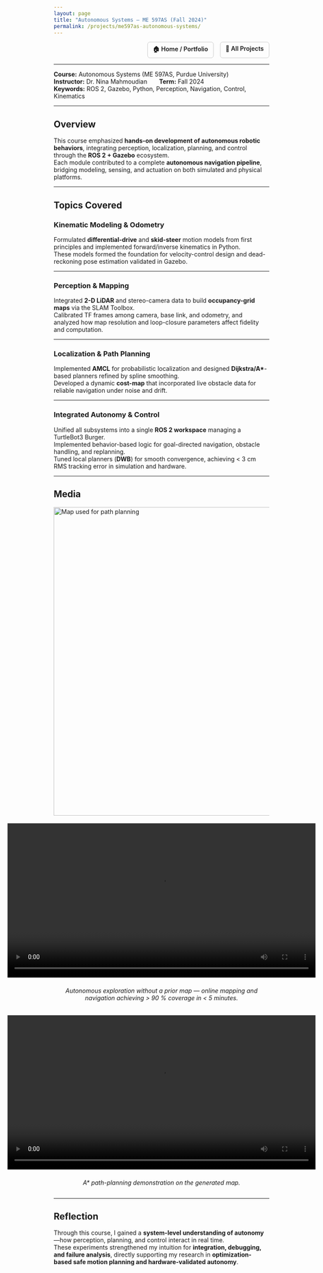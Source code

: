 ```yaml
---
layout: page
title: "Autonomous Systems — ME 597AS (Fall 2024)"
permalink: /projects/me597as-autonomous-systems/
---
```


<div style="display:flex; justify-content:flex-end; gap:15px; margin-bottom:10px;">
  <a href="/portfolio/" style="font-weight:600; text-decoration:none; border:1px solid #ccc; padding:6px 12px; border-radius:6px;">🏠 Home / Portfolio</a>
  <a href="{{ site.baseurl }}/projects/" style="font-weight:600; text-decoration:none; border:1px solid #ccc; padding:6px 12px; border-radius:6px;">📂 All Projects</a>
</div>

---

**Course:** Autonomous Systems (ME 597AS, Purdue University)  
**Instructor:** Dr. Nina Mahmoudian  **Term:** Fall 2024  
**Keywords:** ROS 2, Gazebo, Python, Perception, Navigation, Control, Kinematics  

---

## Overview
This course emphasized **hands-on development of autonomous robotic behaviors**, integrating perception, localization, planning, and control through the **ROS 2 + Gazebo** ecosystem.  
Each module contributed to a complete **autonomous navigation pipeline**, bridging modeling, sensing, and actuation on both simulated and physical platforms.

---

## Topics Covered

### Kinematic Modeling & Odometry
Formulated **differential-drive** and **skid-steer** motion models from first principles and implemented forward/inverse kinematics in Python.  
These models formed the foundation for velocity-control design and dead-reckoning pose estimation validated in Gazebo.

---

### Perception & Mapping
Integrated **2-D LiDAR** and stereo-camera data to build **occupancy-grid maps** via the SLAM Toolbox.  
Calibrated TF frames among camera, base link, and odometry, and analyzed how map resolution and loop-closure parameters affect fidelity and computation.

---

### Localization & Path Planning
Implemented **AMCL** for probabilistic localization and designed **Dijkstra/A\***-based planners refined by spline smoothing.  
Developed a dynamic **cost-map** that incorporated live obstacle data for reliable navigation under noise and drift.

---

### Integrated Autonomy & Control
Unified all subsystems into a single **ROS 2 workspace** managing a TurtleBot3 Burger.  
Implemented behavior-based logic for goal-directed navigation, obstacle handling, and replanning.  
Tuned local planners (**DWB**) for smooth convergence, achieving < 3 cm RMS tracking error in simulation and hardware.

---

## Media

<div style="display:flex; flex-direction:column; align-items:center; gap:18px; margin-top:10px;">

  <img src="/portfolio/assets/images/ME597/P1.png" width="720" alt="Map used for path planning">

  <video width="720" controls>
    <source src="/portfolio/assets/images/ME597/Task1x.mp4" type="video/mp4">
    Your browser does not support the video tag.
  </video>
  <p style="text-align:center; margin-top:4px;">
    <em>Autonomous exploration without a prior map — online mapping and navigation achieving &gt; 90 % coverage in &lt; 5 minutes.</em>
  </p>

  <video width="720" controls>
    <source src="/portfolio/assets/images/ME597/Video_A_starx.mov" type="video/quicktime">
    Your browser does not support the video tag.
  </video>
  <p style="text-align:center; margin-top:4px;">
    <em>A* path-planning demonstration on the generated map.</em>
  </p>

</div>

---

## Reflection
Through this course, I gained a **system-level understanding of autonomy**—how perception, planning, and control interact in real time.  
These experiments strengthened my intuition for **integration, debugging, and failure analysis**, directly supporting my research in **optimization-based safe motion planning and hardware-validated autonomy**.
